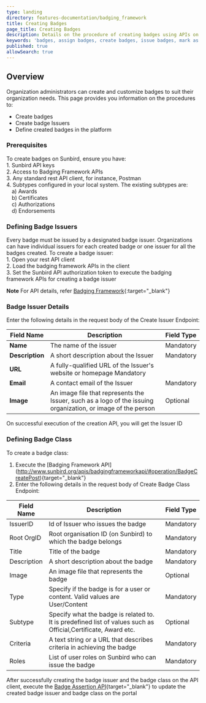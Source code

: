 ```yaml
---
type: landing
directory: features-documentation/badging_framework
title: Creating Badges
page_title: Creating Badges 
description: Details on the procedure of creating badges using APIs on Sunbird
keywords: 'badges, assign badges, create badges, issue badges, mark as recommneded, mark as popular, mark as official'
published: true
allowSearch: true
---
```


## Overview

Organization administrators can create and customize badges to suit their organization needs. This page provides you information on the procedures to:
- Create badges
- Create badge Issuers
- Define created badges in the platform

### Prerequisites
To create badges on Sunbird, ensure you have: <br>1. Sunbird API keys <br>2. Access to Badging Framework APIs <br>3. Any standard rest API client, for instance, Postman <br>4. Subtypes configured in your local system. The existing subtypes are: <br>&emsp;a) Awards <br>&emsp;b) Certificates <br>&emsp;c) Authorizations <br>&emsp;d) Endorsements

### Defining Badge Issuers
Every badge must be issued by a designated badge issuer. Organizations can have individual issuers for each created badge or one issuer for all the badges created. To create a badge issuer: <br>1. Open your rest API client <br>2. Load the badging framework APIs in the client <br>3. Set the Sunbird API authorization token to execute the badging framework APIs for creating a badge issuer

**Note** For API details, refer [Badging Framework](http://www.sunbird.org/apis/badgingframeworkapi/){:target="_blank"}

### Badge Issuer Details
Enter the following details in the request body of the Create Issuer Endpoint:

|  Field Name                 | Description | Field Type | 
|--------------------------------|---------------------|--------------|
| **Name**       |         The name of the issuer         |      Mandatory     |     
| **Description** |        A short description about the Issuer         |      Mandatory     |  
| **URL** |  A fully-qualified URL of the Issuer's website or homepage  Mandatory |
| **Email** | A contact email of the Issuer | Mandatory |
| **Image** | An image file that represents the Issuer, such as a logo of the issuing organization, or image of the person | Optional |

On successful execution of the creation API, you will get the Issuer ID

### Defining Badge Class
To create a badge class:
1. Execute the [Badging Framework API] (http://www.sunbird.org/apis/badgingframeworkapi/#operation/BadgeCreatePost){target="_blank"} 
2. Enter the following details in the request body of Create Badge Class Endpoint:

|  Field Name                 | Description | Field Type | 
|--------------------------------|---------------------|--------------|
| IssuerID   | Id of Issuer who issues the badge      |      Mandatory     |     
| Root OrgID |      Root organisation ID (on Sunbird) to which the badge belongs         |      Mandatory     |  
| Title |  Title of the badge |  Mandatory |
| Description | A short description about the badge | Mandatory |
| Image| An image file that represents the badge | Optional |
| Type | Specify if the badge is for a user or content. Valid values are User/Content | Mandatory |
| Subtype | Specify what the badge is related to. It is predefined list of values such as Official,Certificate, Award etc. | Optional |
| Criteria | A text string or a URL that describes criteria in achieving the badge | Mandatory|
| Roles | List of user roles on Sunbird who can issue the badge | Mandatory |

After successfully creating the badge issuer and the badge class on the API client, execute the [Badge Assertion API](http://www.sunbird.org/apis/badgingframeworkapi/#operation/BadgeAssertionSearchPost){target="_blank"} to update the created badge issuer and badge class on the portal

